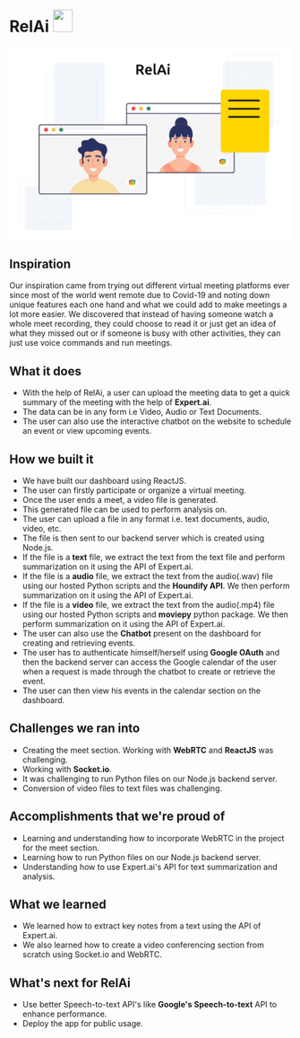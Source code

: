 # RelAi <img src="https://cdn.iconscout.com/icon/free/png-256/meeting-1543488-1305981.png" height="40px" width="35px">

![gif](assets/intro.gif)

## Inspiration
Our inspiration came from trying out different virtual meeting platforms ever since most of the world went remote due to Covid-19 and noting down unique features each one hand and what we could add to make meetings a lot more easier. We discovered that instead of having someone watch a whole meet recording, they could choose to read it or just get an idea of what they missed out or if someone is busy with other activities, they can just use voice commands and run meetings.

## What it does
<ul>
<li>With the help of RelAi, a user can upload the meeting data to get a quick summary of the meeting with the help of <b>Expert.ai</b>.</li>
<li>The data can be in any form i.e Video, Audio or Text Documents.</li>
<li>The user can also use the interactive chatbot on the website to schedule an event or view upcoming events.</li>
</ul>

## How we built it
<ul>
<li>We have built our dashboard using ReactJS.</li>
<li>The user can firstly participate or organize a virtual meeting.</li>
<li>Once the user ends a meet, a video file is generated.</li>
<li>This generated file can be used to perform analysis on.</li>
<li>The user can upload a file in any format i.e. text documents, audio, video, etc.</li>
<li>The file is then sent to our backend server which is created using Node.js.</li>
<li>If the file is a <b>text</b> file, we extract the text from the text file and perform summarization on it using the API of Expert.ai.</li>
<li>If the file is a <b>audio</b> file, we extract the text from the audio(.wav) file using our hosted Python scripts and the <b>Houndify API</b>. We then perform summarization on it using the API of Expert.ai.</li>
<li>If the file is a <b>video</b> file, we extract the text from the audio(.mp4) file using our hosted Python scripts and <b>moviepy</b> python package. We then perform summarization on it using the API of Expert.ai.</li>
<li>The user can also use the <b>Chatbot</b> present on the dashboard for creating and retrieving events.</li>
<li>The user has to authenticate himself/herself using <b>Google OAuth</b> and then the backend server can access the Google calendar of the user when a request is made through the chatbot to create or retrieve the event.</li>
<li>The user can then view his events in the calendar section on the dashboard.</li>
</ul>

## Challenges we ran into
<ul>
<li>Creating the meet section. Working with <b>WebRTC</b> and <b>ReactJS</b> was challenging.</li>
<li>Working with <b>Socket.io</b>.</li>
<li>It was challenging to run Python files on our Node.js backend server.</li>
<li>Conversion of video files to text files was challenging.</li>
</ul>

## Accomplishments that we're proud of
<ul>
<li>Learning and understanding how to incorporate WebRTC in the project for the meet section.</li>
<li>Learning how to run Python files on our Node.js backend server.</li>
<li>Understanding how to use Expert.ai's API for text summarization and analysis.</li>
</ul>

## What we learned
<ul>
<li>We learned how to extract key notes from a text using the API of Expert.ai.</li>
<li>We also learned how to create a video conferencing section from scratch using Socket.io and WebRTC.</li>
</ul>

## What's next for RelAi
<ul>
<li>Use better Speech-to-text API's like <b>Google's Speech-to-text</b> API to enhance performance.</li>
<li>Deploy the app for public usage.</li>
</ul>
